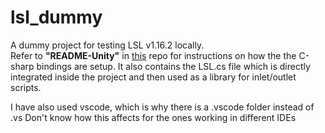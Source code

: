 # lsl_dummy

A dummy project for testing LSL v1.16.2 locally.  
Refer to **"README-Unity"** in [this](https://github.com/labstreaminglayer/liblsl-Csharp?tab=readme-ov-file) repo for instructions on how the the C-sharp bindings are setup. It also contains the LSL.cs file which is directly integrated inside the project and then used as a library for inlet/outlet scripts.  
  
I have also used vscode, which is why there is a .vscode folder instead of .vs
Don't know how this affects for the ones working in different IDEs
